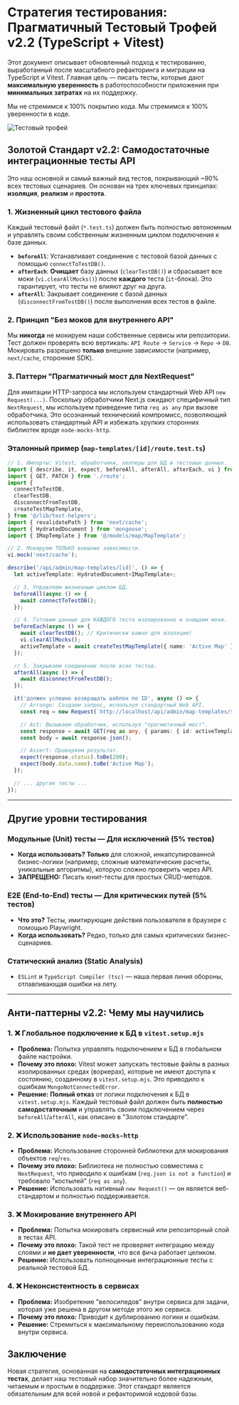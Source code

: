 # Стратегия тестирования: Прагматичный Тестовый Трофей v2.2 (TypeScript + Vitest)

Этот документ описывает обновленный подход к тестированию, выработанный после масштабного рефакторинга и миграции на TypeScript и Vitest. Главная цель — писать тесты, которые дают **максимальную уверенность** в работоспособности приложения при **минимальных затратах** на их поддержку.

Мы не стремимся к 100% покрытию кода. Мы стремимся к 100% уверенности в коде.

![Тестовый трофей](https://user-images.githubusercontent.com/1500684/158276535-9488b392-3211-4663-8a30-743423774261.png)

## Золотой Стандарт v2.2: Самодостаточные интеграционные тесты API

Это наш основной и самый важный вид тестов, покрывающий ~90% всех тестовых сценариев. Он основан на трех ключевых принципах: **изоляция**, **реализм** и **простота**.

### 1. Жизненный цикл тестового файла

Каждый тестовый файл (`*.test.ts`) должен быть полностью автономным и управлять своим собственным жизненным циклом подключения к базе данных.

*   **`beforeAll`**: Устанавливает соединение с тестовой базой данных с помощью `connectToTestDB()`.
*   **`afterEach`**: **Очищает** базу данных (`clearTestDB()`) и сбрасывает все моки (`vi.clearAllMocks()`) после **каждого** теста (`it`-блока). Это гарантирует, что тесты не влияют друг на друга.
*   **`afterAll`**: Закрывает соединение с базой данных (`disconnectFromTestDB()`) после выполнения всех тестов в файле.

### 2. Принцип "Без моков для внутреннего API"

Мы **никогда** не мокируем наши собственные сервисы или репозитории. Тест должен проверять всю вертикаль: `API Route` -> `Service` -> `Repo` -> `DB`. Мокировать разрешено **только** внешние зависимости (например, `next/cache`, сторонние SDK).

### 3. Паттерн "Прагматичный мост для NextRequest"

Для имитации HTTP-запроса мы используем стандартный Web API `new Request(...)`. Поскольку обработчики Next.js ожидают специфичный тип `NextRequest`, мы используем приведение типа `req as any` при вызове обработчика. Это осознанный технический компромисс, позволяющий использовать стандартный API и избежать хрупких сторонних библиотек вроде `node-mocks-http`.

### Эталонный пример (`map-templates/[id]/route.test.ts`)

```typescript
// 1. Импорты: Vitest, обработчики, хелперы для БД и тестовых данных.
import { describe, it, expect, beforeAll, afterAll, afterEach, vi } from 'vitest';
import { GET, PATCH } from './route';
import {
  connectToTestDB,
  clearTestDB,
  disconnectFromTestDB,
  createTestMapTemplate,
} from '@/lib/test-helpers';
import { revalidatePath } from 'next/cache';
import { HydratedDocument } from 'mongoose';
import { IMapTemplate } from '@/models/map/MapTemplate';

// 2. Мокируем ТОЛЬКО внешние зависимости.
vi.mock('next/cache');

describe('/api/admin/map-templates/[id]', () => {
  let activeTemplate: HydratedDocument<IMapTemplate>;

  // 3. Управляем жизненным циклом БД.
  beforeAll(async () => {
    await connectToTestDB();
  });

  // 4. Готовим данные для КАЖДОГО теста изолированно и очищаем моки.
  beforeEach(async () => {
    await clearTestDB(); // Критически важно для изоляции!
    vi.clearAllMocks();
    activeTemplate = await createTestMapTemplate({ name: 'Active Map' });
  });

  // 5. Закрываем соединение после всех тестов.
  afterAll(async () => {
    await disconnectFromTestDB();
  });

  it('должен успешно возвращать шаблон по ID', async () => {
    // Arrange: Создаем запрос, используя стандартный Web API.
    const req = new Request(`http://localhost/api/admin/map-templates/${activeTemplate.id}`);

    // Act: Вызываем обработчик, используя "прагматичный мост".
    const response = await GET(req as any, { params: { id: activeTemplate.id } });
    const body = await response.json();

    // Assert: Проверяем результат.
    expect(response.status).toBe(200);
    expect(body.data.name).toBe('Active Map');
  });

  // ... другие тесты ...
});
```

---

## Другие уровни тестирования

### Модульные (Unit) тесты — Для исключений (5% тестов)
*   **Когда использовать? Только** для сложной, инкапсулированной бизнес-логики (например, сложные математические расчеты, уникальные алгоритмы), которую сложно проверить через API.
*   **ЗАПРЕЩЕНО:** Писать юнит-тесты для простых CRUD-методов.

### E2E (End-to-End) тесты — Для критических путей (5% тестов)
*   **Что это?** Тесты, имитирующие действия пользователя в браузере с помощью Playwright.
*   **Когда использовать?** Редко, только для самых критических бизнес-сценариев.

### Статический анализ (Static Analysis)
*   `ESLint` и `TypeScript Compiler (tsc)` — наша первая линия обороны, отлавливающая ошибки на лету.

---

## Анти-паттерны v2.2: Чему мы научились

### 1. ❌ Глобальное подключение к БД в `vitest.setup.mjs`
*   **Проблема:** Попытка управлять подключением к БД в глобальном файле настройки.
*   **Почему это плохо:** Vitest может запускать тестовые файлы в разных изолированных средах (воркерах), которые не имеют доступа к состоянию, созданному в `vitest.setup.mjs`. Это приводило к ошибкам `MongoNotConnectedError`.
*   **Решение:** **Полный отказ** от логики подключения к БД в `vitest.setup.mjs`. Каждый тестовый файл должен быть **полностью самодостаточным** и управлять своим подключением через `beforeAll`/`afterAll`, как описано в "Золотом стандарте".

### 2. ❌ Использование `node-mocks-http`
*   **Проблема:** Использование сторонней библиотеки для мокирования объектов `req`/`res`.
*   **Почему это плохо:** Библиотека не полностью совместима с `NextRequest`, что приводило к ошибкам (`req.json is not a function`) и требовало "костылей" (`req as any`).
*   **Решение:** Использовать нативный `new Request()` — он является веб-стандартом и полностью поддерживается.

### 3. ❌ Мокирование внутреннего API
*   **Проблема:** Попытка мокировать сервисный или репозиторный слой в тестах API.
*   **Почему это плохо:** Такой тест не проверяет интеграцию между слоями и **не дает уверенности**, что вся фича работает целиком.
*   **Решение:** Использовать полноценные интеграционные тесты с реальной тестовой БД.

### 4. ❌ Неконсистентность в сервисах
*   **Проблема:** Изобретение "велосипедов" внутри сервиса для задачи, которая уже решена в другом методе этого же сервиса.
*   **Почему это плохо:** Приводит к дублированию логики и ошибкам.
*   **Решение:** Стремиться к максимальному переиспользованию кода внутри сервиса.

## Заключение

Новая стратегия, основанная на **самодостаточных интеграционных тестах**, делает наш тестовый набор значительно более надежным, читаемым и простым в поддержке. Этот стандарт является обязательным для всей новой и рефакторимой кодовой базы. 